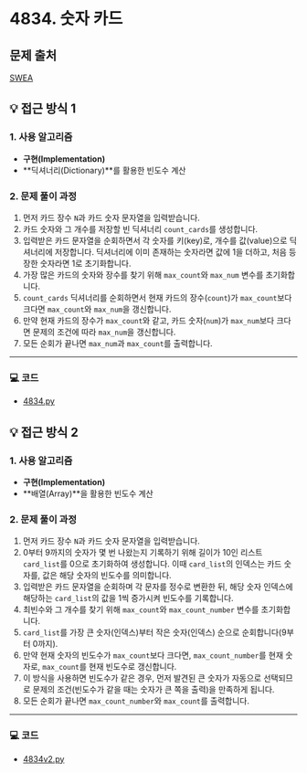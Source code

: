 # 4834. 숫자 카드

## 문제 출처
[SWEA](https://swexpertacademy.com/main/code/problem/problemDetail.do?contestProbId=AWTLVouKpUgDFAVT&categoryId=AWTLVouKpUgDFAVT&categoryType=CODE&problemTitle=%EC%88%AB%EC%9E%90+%EC%B9%B4%EB%93%9C&orderBy=FIRST_REG_DATETIME&selectCodeLang=ALL&select-1=&pageSize=10&pageIndex=1)

## 💡 접근 방식 1

### 1. 사용 알고리즘
* **구현(Implementation)**
* **딕셔너리(Dictionary)**를 활용한 빈도수 계산

### 2. 문제 풀이 과정
1.  먼저 카드 장수 `N`과 카드 숫자 문자열을 입력받습니다.
2.  카드 숫자와 그 개수를 저장할 빈 딕셔너리 `count_cards`를 생성합니다.
3.  입력받은 카드 문자열을 순회하면서 각 숫자를 키(key)로, 개수를 값(value)으로 딕셔너리에 저장합니다. 딕셔너리에 이미 존재하는 숫자라면 값에 1을 더하고, 처음 등장한 숫자라면 1로 초기화합니다.
4.  가장 많은 카드의 숫자와 장수를 찾기 위해 `max_count`와 `max_num` 변수를 초기화합니다.
5.  `count_cards` 딕셔너리를 순회하면서 현재 카드의 장수(`count`)가 `max_count`보다 크다면 `max_count`와 `max_num`을 갱신합니다.
6.  만약 현재 카드의 장수가 `max_count`와 같고, 카드 숫자(`num`)가 `max_num`보다 크다면 문제의 조건에 따라 `max_num`을 갱신합니다.
7.  모든 순회가 끝나면 `max_num`과 `max_count`를 출력합니다.

---

### 💻 코드
* [4834.py](4834.py)


## 💡 접근 방식 2

### 1. 사용 알고리즘
* **구현(Implementation)**
* **배열(Array)**을 활용한 빈도수 계산

### 2. 문제 풀이 과정
1.  먼저 카드 장수 `N`과 카드 숫자 문자열을 입력받습니다.
2.  0부터 9까지의 숫자가 몇 번 나왔는지 기록하기 위해 길이가 10인 리스트 `card_list`를 0으로 초기화하여 생성합니다. 이때 `card_list`의 인덱스는 카드 숫자를, 값은 해당 숫자의 빈도수를 의미합니다.
3.  입력받은 카드 문자열을 순회하며 각 문자를 정수로 변환한 뒤, 해당 숫자 인덱스에 해당하는 `card_list`의 값을 1씩 증가시켜 빈도수를 기록합니다.
4.  최빈수와 그 개수를 찾기 위해 `max_count`와 `max_count_number` 변수를 초기화합니다.
5.  `card_list`를 가장 큰 숫자(인덱스)부터 작은 숫자(인덱스) 순으로 순회합니다(9부터 0까지).
6.  만약 현재 숫자의 빈도수가 `max_count`보다 크다면, `max_count_number`를 현재 숫자로, `max_count`를 현재 빈도수로 갱신합니다.
7.  이 방식을 사용하면 빈도수가 같은 경우, 먼저 발견된 큰 숫자가 자동으로 선택되므로 문제의 조건(빈도수가 같을 때는 숫자가 큰 쪽을 출력)을 만족하게 됩니다.
8.  모든 순회가 끝나면 `max_count_number`와 `max_count`를 출력합니다.

---

### 💻 코드
* [4834v2.py](4834v2.py)
